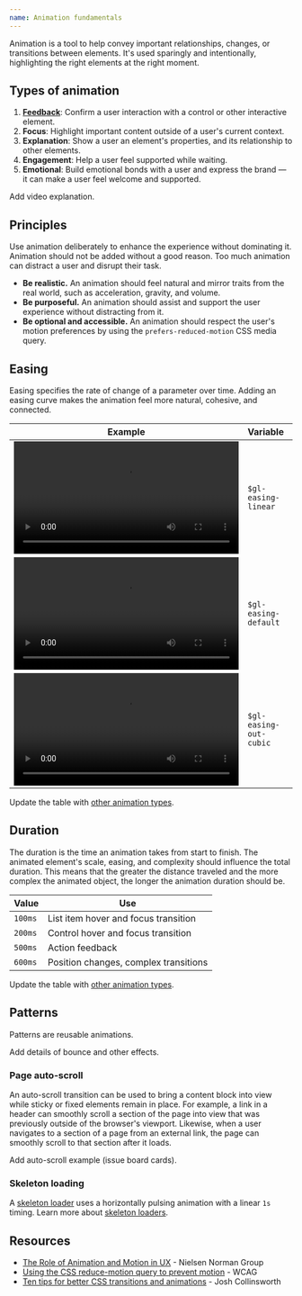 ```yaml
---
name: Animation fundamentals
---
```


Animation is a tool to help convey important relationships, changes, or transitions between elements. It's used sparingly and intentionally, highlighting the right elements at the right moment.

## Types of animation

1. **[Feedback](/product-foundations/animation-feedback)**: Confirm a user interaction with a control or other interactive element.
1. **Focus**: Highlight important content outside of a user's current context.
1. **Explanation**: Show a user an element's properties, and its relationship to other elements.
1. **Engagement**: Help a user feel supported while waiting.
1. **Emotional**: Build emotional bonds with a user and express the brand — it can make a user feel welcome and supported.

<todo>Add video explanation.</todo>

## Principles

Use animation deliberately to enhance the experience without dominating it. Animation should not be added without a good reason. Too much animation can distract a user and disrupt their task.

* **Be realistic.** An animation should feel natural and mirror traits from the real world, such as acceleration, gravity, and volume.
* **Be purposeful.** An animation should assist and support the user experience without distracting from it.
* **Be optional and accessible.** An animation should respect the user's motion preferences by using the `prefers-reduced-motion` CSS media query.

## Easing

Easing specifies the rate of change of a parameter over time. Adding an easing curve makes the animation feel more natural, cohesive, and connected.

| Example | Variable | Value | Use |
| --- | --- | --- | --- |
| <video tabindex="0" preload="true" controls="" loop="true" playsinline="true" aria-label="Linear easing" width="400"><source src="/video/easing-linear.mp4"></video> | `$gl-easing-linear` | `linear` |  |
| <video tabindex="0" preload="true" controls="" loop="true" playsinline="true" aria-label="Default easing" width="400"><source src="/video/easing-default.mp4"></video> | `$gl-easing-default` | `ease` | Hover animation |
| <video tabindex="0" preload="true" controls="" loop="true" playsinline="true" aria-label="Ease-out easing" width="400"><source src="/video/easing-out-cubic.mp4"></video> | `$gl-easing-out-cubic` | `cubic-bezier(0.22, 0.61, 0.36, 1)` | Focus and action animation |

<todo>Update the table with [other animation types](#types-of-animation).</todo>

## Duration

The duration is the time an animation takes from start to finish. The animated element's scale, easing, and complexity should influence the total duration. This means that the greater the distance traveled and the more complex the animated object, the longer the animation duration should be.

| Value | Use |
| --- | --- |
| `100ms` | List item hover and focus transition |
| `200ms` | Control hover and focus transition |
| `500ms` | Action feedback |
| `600ms` | Position changes, complex transitions |

<todo>Update the table with [other animation types](#types-of-animation).</todo>

## Patterns

Patterns are reusable animations.

<todo>Add details of bounce and other effects.</todo>

### Page auto-scroll

An auto-scroll transition can be used to bring a content block into view while sticky or fixed elements remain in place. For example, a link in a header can smoothly scroll a section of the page into view that was previously outside of the browser's viewport. Likewise, when a user navigates to a section of a page from an external link, the page can smoothly scroll to that section after it loads.

<todo>Add auto-scroll example (issue board cards).</todo>

### Skeleton loading

A [skeleton loader](/components/skeleton-loader) uses a horizontally pulsing animation with a linear `1s` timing. Learn more about [skeleton loaders](/components/skeleton-loader).

## Resources

* [The Role of Animation and Motion in UX](https://www.nngroup.com/articles/animation-purpose-ux/) - Nielsen Norman Group
* [Using the CSS reduce-motion query to prevent motion](https://www.w3.org/WAI/WCAG22/Techniques/css/C39.html) - WCAG
* [Ten tips for better CSS transitions and animations](https://joshcollinsworth.com/blog/great-transitions) - Josh Collinsworth
